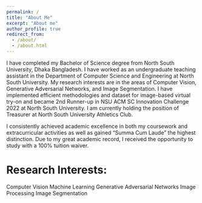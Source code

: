 ```yaml
---
permalink: /
title: "About Me"
excerpt: "About me"
author_profile: true
redirect_from: 
  - /about/
  - /about.html
---
```


I have completed my Bachelor of Science degree from North South University, Dhaka Bangladesh. I have worked as an undergraduate teaching assistant in the Department of Computer Science and Engineering at North South University. My research interests are in the areas of Computer Vision, Generative Adversarial Networks, and Image Segmentation. I have implemented efficient methodologies and dataset for image-based virtual try-on and became 2nd Runner-up in NSU ACM SC Innovation Challenge 2022 at North South University. I am currently holding the position of Treasurer at North South University Athletics Club. 

I consistently achieved academic excellence in both my coursework and extracurricular activities as well as gained “Summa Cum Laude” the highest distinction. Due to my great academic record, I received the opportunity to study with a 100% tuition waiver. 



Research Interests:
======
  Computer Vision
  Machine Learning
  Generative Adversarial Networks
  Image Processing 
  Image Segmentation 



